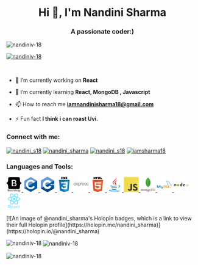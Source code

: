 <h1 align="center">Hi 👋, I'm Nandini Sharma</h1>
<h3 align="center">A passionate coder:)</h3>

<p align="left"> <img src="https://komarev.com/ghpvc/?username=nandiniv-18&label=Profile%20views&color=0e75b6&style=flat" alt="nandiniv-18" /> </p>

<p align="left"> <a href="https://github.com/ryo-ma/github-profile-trophy"><img src="https://github-profile-trophy.vercel.app/?username=nandiniv-18" alt="nandiniv-18" /></a> </p>

<p align="left"> <a href="https://twitter.com/" target="blank"><img src="https://img.shields.io/twitter/follow/?logo=twitter&style=for-the-badge" alt="" /></a> </p>

- 🔭 I’m currently working on **React**

- 🌱 I’m currently learning **React, MongoDB , Javascript**

- 📫 How to reach me **iamnandinisharma18@gmail.com**

- ⚡ Fun fact **I think i can roast Uvi.**

<h3 align="left">Connect with me:</h3>
<p align="left">
<a href="https://www.codechef.com/users/nandini_s18" target="blank"><img align="center" src="https://cdn.jsdelivr.net/npm/simple-icons@3.1.0/icons/codechef.svg" alt="nandini_s18" height="30" width="40" /></a>
<a href="https://codeforces.com/profile/nandini_sharma" target="blank"><img align="center" src="https://raw.githubusercontent.com/rahuldkjain/github-profile-readme-generator/master/src/images/icons/Social/codeforces.svg" alt="nandini_sharma" height="30" width="40" /></a>
<a href="https://www.leetcode.com/nandini_s18" target="blank"><img align="center" src="https://raw.githubusercontent.com/rahuldkjain/github-profile-readme-generator/master/src/images/icons/Social/leet-code.svg" alt="nandini_s18" height="30" width="40" /></a>
<a href="https://auth.geeksforgeeks.org/user/iamsharma18" target="blank"><img align="center" src="https://raw.githubusercontent.com/rahuldkjain/github-profile-readme-generator/master/src/images/icons/Social/geeks-for-geeks.svg" alt="iamsharma18" height="30" width="40" /></a>
</p>

<h3 align="left">Languages and Tools:</h3>
<p align="left"> <a href="https://getbootstrap.com" target="_blank" rel="noreferrer"> <img src="https://raw.githubusercontent.com/devicons/devicon/master/icons/bootstrap/bootstrap-plain-wordmark.svg" alt="bootstrap" width="40" height="40"/> </a> <a href="https://www.cprogramming.com/" target="_blank" rel="noreferrer"> <img src="https://raw.githubusercontent.com/devicons/devicon/master/icons/c/c-original.svg" alt="c" width="40" height="40"/> </a> <a href="https://www.w3schools.com/cpp/" target="_blank" rel="noreferrer"> <img src="https://raw.githubusercontent.com/devicons/devicon/master/icons/cplusplus/cplusplus-original.svg" alt="cplusplus" width="40" height="40"/> </a> <a href="https://www.w3schools.com/css/" target="_blank" rel="noreferrer"> <img src="https://raw.githubusercontent.com/devicons/devicon/master/icons/css3/css3-original-wordmark.svg" alt="css3" width="40" height="40"/> </a> <a href="https://expressjs.com" target="_blank" rel="noreferrer"> <img src="https://raw.githubusercontent.com/devicons/devicon/master/icons/express/express-original-wordmark.svg" alt="express" width="40" height="40"/> </a> <a href="https://www.w3.org/html/" target="_blank" rel="noreferrer"> <img src="https://raw.githubusercontent.com/devicons/devicon/master/icons/html5/html5-original-wordmark.svg" alt="html5" width="40" height="40"/> </a> <a href="https://www.java.com" target="_blank" rel="noreferrer"> <img src="https://raw.githubusercontent.com/devicons/devicon/master/icons/java/java-original.svg" alt="java" width="40" height="40"/> </a> <a href="https://developer.mozilla.org/en-US/docs/Web/JavaScript" target="_blank" rel="noreferrer"> <img src="https://raw.githubusercontent.com/devicons/devicon/master/icons/javascript/javascript-original.svg" alt="javascript" width="40" height="40"/> </a> <a href="https://www.mongodb.com/" target="_blank" rel="noreferrer"> <img src="https://raw.githubusercontent.com/devicons/devicon/master/icons/mongodb/mongodb-original-wordmark.svg" alt="mongodb" width="40" height="40"/> </a> <a href="https://www.mysql.com/" target="_blank" rel="noreferrer"> <img src="https://raw.githubusercontent.com/devicons/devicon/master/icons/mysql/mysql-original-wordmark.svg" alt="mysql" width="40" height="40"/> </a> <a href="https://nodejs.org" target="_blank" rel="noreferrer"> <img src="https://raw.githubusercontent.com/devicons/devicon/master/icons/nodejs/nodejs-original-wordmark.svg" alt="nodejs" width="40" height="40"/> </a> <a href="https://reactjs.org/" target="_blank" rel="noreferrer"> <img src="https://raw.githubusercontent.com/devicons/devicon/master/icons/react/react-original-wordmark.svg" alt="react" width="40" height="40"/> </a> </p>
[![An image of @nandini_sharma's Holopin badges, which is a link to view their full Holopin profile](https://holopin.me/nandini_sharma)](https://holopin.io/@nandini_sharma)
<p><img align="left" src="https://github-readme-stats.vercel.app/api/top-langs?username=nandiniv-18&show_icons=true&locale=en&layout=compact" alt="nandiniv-18" /></p>

<p>&nbsp;<img align="center" src="https://github-readme-stats.vercel.app/api?username=nandiniv-18&show_icons=true&locale=en" alt="nandiniv-18" /></p>

<p><img align="center" src="https://github-readme-streak-stats.herokuapp.com/?user=nandiniv-18&" alt="nandiniv-18" /></p>


